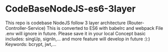 # CodeBaseNodeJS-es6-3layer
This repo is codebase NodeJS follow 3 layer architecture (Router-Controller-Service)
This is converted to ES6 with babelrc and webpack
File .env will ignore in future. Please save it in your local
Concept basic includes: singUp, signIn,... and more feature will develop in future :):) 
Keywords: bcrypt, jwt,... 
